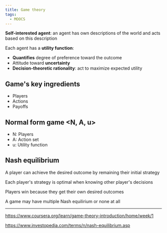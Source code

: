 ```yaml
---
title: Game theory
tags:
  - MOOCS
---
```

**Self-interested agent**: an agent has own descriptions of the world and acts based on this description

Each agent has a **utility function**:

* **Quantifies** degree of preference toward the outcome
* Attitude toward **uncertainty**
* **Decision-theoretic rationality**: act to maximize expected utility

## Game's key ingredients

* Players
* Actions
* Payoffs

## Normal form game <N, A, u>

* N: Players
* A: Action set
* u: Utility function

## Nash equilibrium

A player can achieve the desired outcome by remaining their initial strategy

Each player's strategy is optimal when knowing other player's decisions

Players win because they get their own desired outcomes

A game may have multiple Nash equilirium or none at all

- - -

https://www.coursera.org/learn/game-theory-introduction/home/week/1

https://www.investopedia.com/terms/n/nash-equilibrium.asp